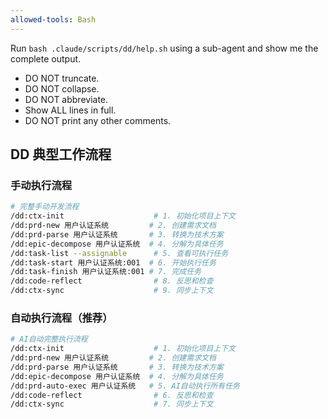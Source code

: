 ```yaml
---
allowed-tools: Bash
---
```


Run `bash .claude/scripts/dd/help.sh` using a sub-agent and show me the complete output.

- DO NOT truncate.
- DO NOT collapse.
- DO NOT abbreviate.
- Show ALL lines in full.
- DO NOT print any other comments.

## DD 典型工作流程

### 手动执行流程
```bash
# 完整手动开发流程
/dd:ctx-init                    # 1. 初始化项目上下文
/dd:prd-new 用户认证系统         # 2. 创建需求文档
/dd:prd-parse 用户认证系统       # 3. 转换为技术方案
/dd:epic-decompose 用户认证系统  # 4. 分解为具体任务
/dd:task-list --assignable      # 5. 查看可执行任务
/dd:task-start 用户认证系统:001  # 6. 开始执行任务
/dd:task-finish 用户认证系统:001 # 7. 完成任务
/dd:code-reflect                # 8. 反思和检查
/dd:ctx-sync                    # 9. 同步上下文
```

### 自动执行流程（推荐）
```bash
# AI自动完整执行流程
/dd:ctx-init                    # 1. 初始化项目上下文
/dd:prd-new 用户认证系统         # 2. 创建需求文档
/dd:prd-parse 用户认证系统       # 3. 转换为技术方案
/dd:epic-decompose 用户认证系统  # 4. 分解为具体任务
/dd:prd-auto-exec 用户认证系统   # 5. AI自动执行所有任务
/dd:code-reflect                # 6. 反思和检查
/dd:ctx-sync                    # 7. 同步上下文
```